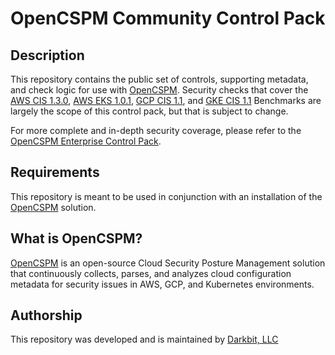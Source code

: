 # OpenCSPM Community Control Pack

## Description

This repository contains the public set of controls, supporting metadata, and check logic for use with [OpenCSPM](https://github.com/opencspm/opencspm).  Security checks that cover the [AWS CIS 1.3.0](https://www.cisecurity.org/benchmark/amazon_web_services/), [AWS EKS 1.0.1](https://www.cisecurity.org/benchmark/kubernetes/), [GCP CIS 1.1](https://www.cisecurity.org/benchmark/google_cloud_computing_platform/), and [GKE CIS 1.1](https://www.cisecurity.org/benchmark/kubernetes/) Benchmarks are largely the scope of this control pack, but that is subject to change.

For more complete and in-depth security coverage, please refer to the [OpenCSPM Enterprise Control Pack](https://github.com/opencspm/opencspm-darkbit-enterprise-controls).

## Requirements

This repository is meant to be used in conjunction with an installation of the [OpenCSPM](https://github.com/opencspm/opencspm) solution.

## What is OpenCSPM?

[OpenCSPM](https://github.com/opencspm/opencspm) is an open-source Cloud Security Posture Management solution that continuously collects, parses, and analyzes cloud configuration metadata for security issues in AWS, GCP, and Kubernetes environments.

## Authorship

This repository was developed and is maintained by [Darkbit, LLC](https://darkbit.io)

